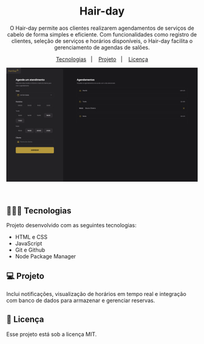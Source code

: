<h1 align="center"> Hair-day </h1>

<p align="center">
O Hair-day permite aos clientes realizarem agendamentos de serviços de cabelo de forma simples e eficiente. Com funcionalidades como registro de clientes, seleção de serviços e horários disponíveis, o Hair-day facilita o gerenciamento de agendas de salões.
</p>

<p align="center">
  <a href="#-tecnologias">Tecnologias</a>&nbsp;&nbsp;&nbsp;|&nbsp;&nbsp;&nbsp;
  <a href="#-projeto">Projeto</a>&nbsp;&nbsp;&nbsp;|&nbsp;&nbsp;&nbsp;
  <a href="#memo-licença">Licença</a>
</p>

<p align="center">
  <img alt="License" src="https://github.com/brunooliveira7/Hair-day/blob/main/src/assets/Layout%20HairDay.png">
</p>

<br>

## 🧑🏻‍💻 Tecnologias

Projeto desenvolvido com as seguintes tecnologias:

- HTML e CSS
- JavaScript
- Git e Github
- Node Package Manager

## 💻 Projeto

Inclui notificações, visualização de horários em tempo real e integração com banco de dados para armazenar e gerenciar reservas.

## :memo: Licença

Esse projeto está sob a licença MIT.
